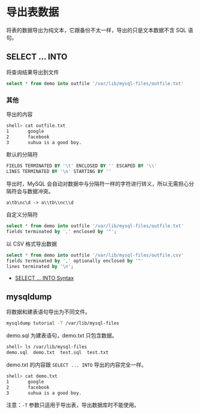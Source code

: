 # 导出表数据

将表的数据导出为纯文本，它跟备份不太一样，导出的只是文本数据不含 SQL 语句。

## SELECT ... INTO

将查询结果导出到文件

```sql
select * from demo into outfile '/var/lib/mysql-files/outfile.txt'
```

### 其他

导出的内容

```sh
shell> cat outfile.txt 
1       google
2       facebook
3       suhua is a good boy.
```

默认的分隔符

```sql
FIELDS TERMINATED BY '\t' ENCLOSED BY '' ESCAPED BY '\\'
LINES TERMINATED BY '\n' STARTING BY ''
```

导出时，MySQL 会自动对数据中与分隔符一样的字符进行转义，所以无需担心分隔符会与数据冲突。

```text
a\tb\nc\d -> a\\tb\\nc\\d
```

自定义分隔符

```sql
select * from demo into outfile '/var/lib/mysql-files/outfile.txt' 
fields terminated by ',' enclosed by '"';
```

以 CSV 格式导出数据

```sql
select * from demo into outfile '/var/lib/mysql-files/outfile.csv' 
fields terminated by ',' optionally enclosed by '"' 
lines terminated by '\n';
```

- [SELECT ... INTO Syntax](https://dev.mysql.com/doc/refman/5.7/en/select-into.html)

## mysqldump

将数据和建表语句导出为不同文件。

```sh
mysqldump tutorial -T /var/lib/mysql-files
```

demo.sql 为建表语句，demo.txt 只包含数据。

```sh
shell> ls /var/lib/mysql-files
demo.sql  demo.txt  test.sql  test.txt
```

demo.txt 的内容跟 `SELECT ... INTO` 导出的内容完全一样。

```sh
shell> cat demo.txt 
1       google
2       facebook
3       suhua is a good boy.
```

注意：`-T` 参数只适用于导出表，导出数据库时不能使用。

